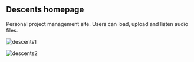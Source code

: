 ## Descents homepage

Personal project management site.
Users can load, upload and listen audio files.

![descents1](https://user-images.githubusercontent.com/51227125/124937671-48c68380-e010-11eb-82ef-866bd371c9f0.png)

![descents2](https://user-images.githubusercontent.com/51227125/124938367-e7eb7b00-e010-11eb-8114-ee956a3a3734.png)
